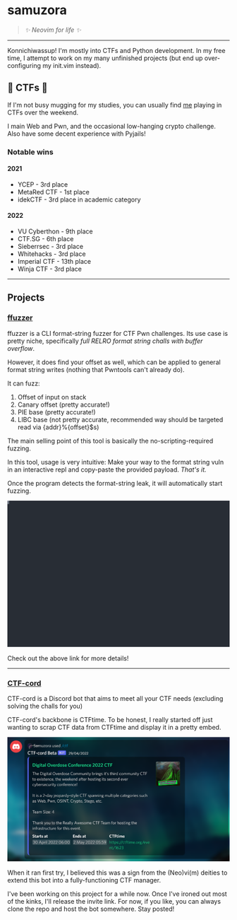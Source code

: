 # samuzora

> *:sparkles: Neovim for life :sparkles:*

---

Konnichiwassup! I'm mostly into CTFs and Python development. In my free time, I attempt to work on my 
many unfinished projects (but end up over-configuring my init.vim instead). 

## :triangular_flag_on_post: CTFs :triangular_flag_on_post:

If I'm not busy mugging for my studies, you can usually find [me](https://ctftime.org/team/177451) playing in CTFs over the weekend. 

I main Web and Pwn, and the occasional low-hanging crypto challenge. 
Also have some decent experience with Pyjails!

### Notable wins

#### 2021

* YCEP - 3rd place
* MetaRed CTF - 1st place
* idekCTF - 3rd place in academic category

#### 2022

* VU Cyberthon - 9th place
* CTF.SG - 6th place
* Sieberrsec - 3rd place
* Whitehacks - 3rd place
* Imperial CTF - 13th place
* Winja CTF - 3rd place

---

## Projects 

### [ffuzzer](https://github.com/samuzora/ffuzzer)

ffuzzer is a CLI format-string fuzzer for CTF Pwn challenges. Its use case is pretty niche, 
specifically *full RELRO format string challs with  buffer overflow*. 

However, it does find your offset as well, which can be applied to general format string writes (nothing that Pwntools can't
already do). 

It can fuzz:

1. Offset of input on stack
2. Canary offset (pretty accurate!)
3. PIE base (pretty accurate!)
4. LIBC base (not pretty accurate, recommended way should be targeted read via {addr}%{offset}$s)

The main selling point of this tool is basically the no-scripting-required fuzzing.

In this tool, usage is very intuitive: Make your way to the format string vuln in an interactive 
repl and copy-paste the provided payload. *That's it.* 

Once the program detects the format-string leak, it will automatically start fuzzing.

![ffuzzer in action!](./files/ffuzzer.svg)

Check out the above link for more details!

---

### [CTF-cord](https://github.com/samuzora/CTF-cord)

CTF-cord is a Discord bot that aims to meet all your CTF needs 
(excluding solving the challs for you)

CTF-cord's backbone is CTFtime. To be honest, I really started off just wanting to scrap CTF data from CTFtime
and display it in a pretty embed. 

![Pretty pretty embed](./files/ctftime-embed.png)

When it ran first try, I believed this was a sign from the (Neo)vi(m) deities to extend this bot into a fully-functioning CTF manager.

I've been working on this project for a while now. Once I've ironed out most of the kinks, I'll release the invite link. For now, if you like, you can always clone the repo and host the bot somewhere. Stay posted!
